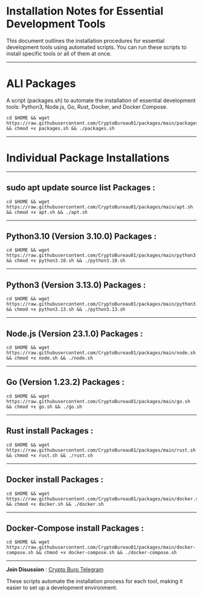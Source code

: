 # Installation Notes for Essential Development Tools

  This document outlines the installation procedures for essential development tools using automated scripts. You can run these scripts to install specific tools or all of them at once.

__________________________________________________________________________________________________________________________________________


# ALl Packages
  A script (packages.sh) to automate the installation of essential development tools: Python3, Node.js, Go, Rust, Docker, and Docker Compose.

  ```
  cd $HOME && wget https://raw.githubusercontent.com/CryptoBureau01/packages/main/packages.sh && chmod +x packages.sh && ./packages.sh
  ```

__________________________________________________________________________________________________________________________________________



# Individual Package Installations

____________________________________________________________________________________________________________________

  ## sudo apt update source list Packages :

  ```
  cd $HOME && wget https://raw.githubusercontent.com/CryptoBureau01/packages/main/apt.sh && chmod +x apt.sh && ./apt.sh
  ```

____________________________________________________________________________________________________________________

  ## Python3.10 (Version 3.10.0) Packages :

  ```
  cd $HOME && wget https://raw.githubusercontent.com/CryptoBureau01/packages/main/python3.10.sh && chmod +x python3.10.sh && ./python3.10.sh
  ```

____________________________________________________________________________________________________________________

  ## Python3 (Version 3.13.0) Packages :

  ```
  cd $HOME && wget https://raw.githubusercontent.com/CryptoBureau01/packages/main/python3.13.sh && chmod +x python3.13.sh && ./python3.13.sh
  ```

____________________________________________________________________________________________________________________

  ## Node.js (Version 23.1.0) Packages :

  ```
  cd $HOME && wget https://raw.githubusercontent.com/CryptoBureau01/packages/main/node.sh && chmod +x node.sh && ./node.sh
  ```

____________________________________________________________________________________________________________________

  ## Go (Version 1.23.2) Packages :

  ```
  cd $HOME && wget https://raw.githubusercontent.com/CryptoBureau01/packages/main/go.sh && chmod +x go.sh && ./go.sh
  ```

____________________________________________________________________________________________________________________

  ## Rust install Packages :

  ```
  cd $HOME && wget https://raw.githubusercontent.com/CryptoBureau01/packages/main/rust.sh && chmod +x rust.sh && ./rust.sh
  ```

____________________________________________________________________________________________________________________

  ## Docker install Packages :

  ```
  cd $HOME && wget https://raw.githubusercontent.com/CryptoBureau01/packages/main/docker.sh && chmod +x docker.sh && ./docker.sh
  ```

____________________________________________________________________________________________________________________

  ## Docker-Compose install Packages :

  ```
  cd $HOME && wget https://raw.githubusercontent.com/CryptoBureau01/packages/main/docker-compose.sh && chmod +x docker-compose.sh && ./docker-compose.sh
  ```


__________________________________________________________________________________________________________________________________________

**Join Disussion** : [Crypto Buro Telegram](https://t.me/CryptoBureau01)

These scripts automate the installation process for each tool, making it easier to set up a development environment.


















